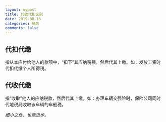 ```yaml
---
layout: mypost
title: 代收代扣区别
date: 2019-08-16
categories: 税务
comments: false 
---
```


## 代扣代缴
指从本应付给他人的款项中，“扣下”其应纳税额，然后代其上缴。如：发放工资时代扣代缴个人所得税。

## 代收代缴
指“收取”他人的应纳税款，然后代其上缴。如：办理车辆交强险时，保险公司同时代地税局收取该车辆的车船税。

_细小之处，也能进步。_

